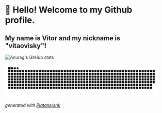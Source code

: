 # 👋 Hello! Welcome to my Github profile.
## My name is Vitor and my nickname is "vitaovisky"!

![Anurag's GitHub stats](https://github-readme-stats.vercel.app/api?username=vitaovisky&show_icons=true&theme=transparent)

<picture>
  <source media="(prefers-color-scheme: dark)" srcset="https://raw.githubusercontent.com/vitaovisky/vitaovisky/output/github-contribution-grid-snake-dark.svg">
  <source media="(prefers-color-scheme: light)" srcset="https://raw.githubusercontent.com/vitaovisky/vitaovisky/output/github-contribution-grid-snake.svg">
  <img alt="github contribution grid snake animation" src="https://raw.githubusercontent.com/vitaovisky/vitaovisky/output/github-contribution-grid-snake.svg">
</picture>

_generated with [Platane/snk](https://github.com/Platane/snk)_
